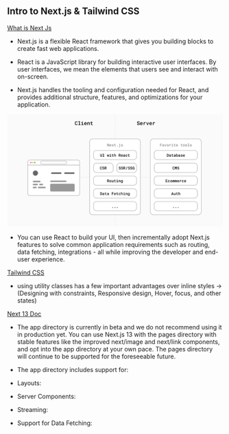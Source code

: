 ## Intro to Next.js & Tailwind CSS

[What is Next Js](https://www.youtube.com/watch?v=__mSgDEOyv8)

* Next.js is a flexible React framework that gives you building blocks to create fast web applications.

* React is a JavaScript library for building interactive user interfaces. By user interfaces, we mean the elements that users see and interact with on-screen.

*  Next.js handles the tooling and configuration needed for React, and provides additional structure, features, and optimizations for your application.

![](/img/next.js.PNG)

* You can use React to build your UI, then incrementally adopt Next.js features to solve common application requirements such as routing, data fetching, integrations - all while improving the developer and end-user experience.

[Tailwind CSS](https://tailwindcss.com/docs/utility-first)

* using utility classes has a few important advantages over inline styles -> (Designing with constraints, Responsive design, Hover, focus, and other states)



[Next 13 Doc](https://nextjs.org/blog/next-13)

* The app directory is currently in beta and we do not recommend using it in production yet. You can use Next.js 13 with the pages directory with stable features like the improved next/image and next/link components, and opt into the app directory at your own pace. The pages directory will continue to be supported for the foreseeable future.

* The app directory includes support for:

 - Layouts:

 - Server Components:

 - Streaming:

 - Support for Data Fetching: